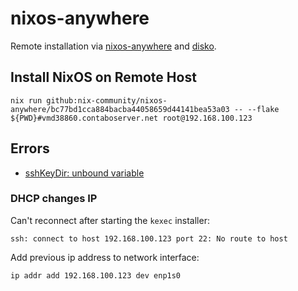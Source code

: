 # nixos-anywhere

Remote installation via      [nixos-anywhere](https://github.com/nix-community/nixos-anywhere) and [disko](https://github.com/nix-community/disko).

## Install NixOS on Remote Host

```SH
nix run github:nix-community/nixos-anywhere/bc77bd1cca884bacba44058659d44141bea53a03 -- --flake ${PWD}#vmd38860.contaboserver.net root@192.168.100.123
```

## Errors

- [sshKeyDir: unbound variable](https://github.com/nix-community/nixos-anywhere/issues/376#issuecomment-2342492455)

### DHCP changes IP

Can't reconnect after starting the `kexec` installer:

```SH
ssh: connect to host 192.168.100.123 port 22: No route to host
```

Add previous ip address to network interface:

```SH
ip addr add 192.168.100.123 dev enp1s0
```

